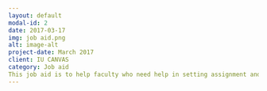 ```yaml
---
layout: default
modal-id: 2
date: 2017-03-17
img: job aid.png
alt: image-alt
project-date: March 2017
client: IU CANVAS
category: Job aid
This job aid is to help faculty who need help in setting assignment and grading in Canvas. It can be used in Canvas training seminar or job aid.
---
```


